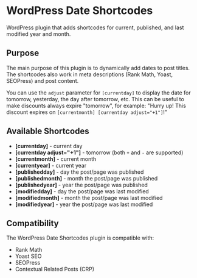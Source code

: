 # WordPress Date Shortcodes
WordPress plugin that adds shortcodes for current, published, and last modified year and month.

## Purpose
The main purpose of this plugin is to dynamically add dates to post titles. The shortcodes also work in meta descriptions (Rank Math, Yoast, SEOPress) and post content.

You can use the `adjust` parameter for `[currentday]` to display the date for tomorrow, yesterday, the day after tomorrow, etc. This can be useful to make discounts always expire "tomorrow", for example: "Hurry up! This discount expires on `[currentmonth] [currentday adjust="+1"]`!"

## Available Shortcodes
- **[currentday]** - current day
- **[currentday adjust="+1"]** - tomorrow (both `+` and `-` are supported)
- **[currentmonth]** - current month
- **[currentyear]** - current year
- **[publishedday]** - day the post/page was published
- **[publishedmonth]** - month the post/page was published
- **[publishedyear]** - year the post/page was published
- **[modifiedday]** - day the post/page was last modified
- **[modifiedmonth]** - month the post/page was last modified
- **[modifiedyear]** - year the post/page was last modified

## Compatibility
The WordPress Date Shortcodes plugin is compatible with:
- Rank Math
- Yoast SEO
- SEOPress
- Contextual Related Posts (CRP)
